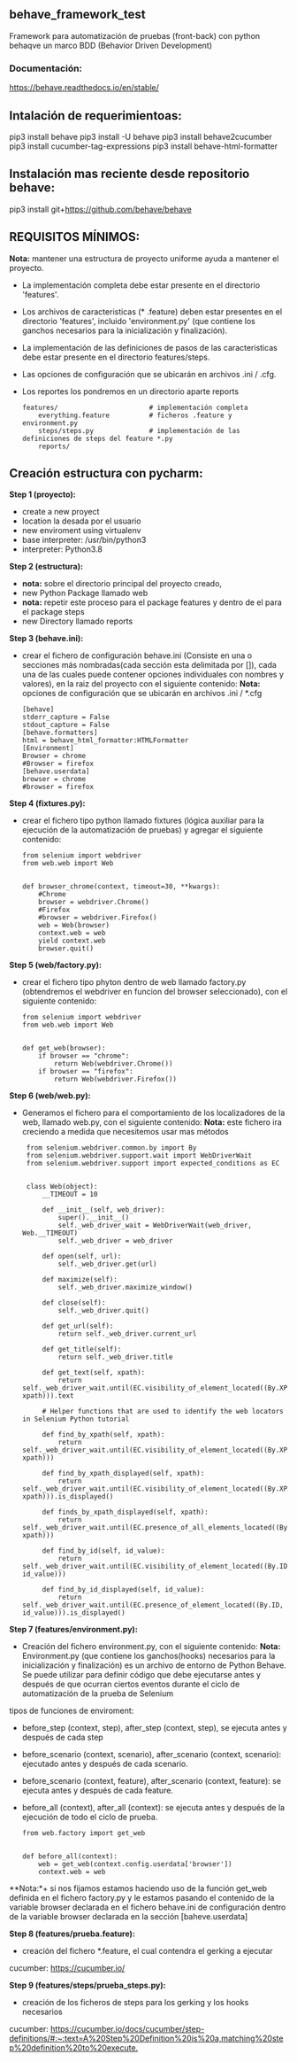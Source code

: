 ## behave_framework_test
Framework para automatización de pruebas (front-back) con python
behaqve un marco BDD (Behavior Driven Development)

### Documentación:
https://behave.readthedocs.io/en/stable/

## Intalación de requerimientoas:
pip3 install behave
pip3 install -U behave
pip3 install behave2cucumber
pip3 install cucumber-tag-expressions
pip3 install behave-html-formatter

## Instalación mas reciente desde repositorio behave:
pip3 install git+https://github.com/behave/behave

## REQUISITOS MÍNIMOS:
**Nota:** mantener una estructura de proyecto uniforme ayuda a mantener el proyecto.
- La implementación completa debe estar presente en el directorio 'features'.
- Los archivos de caracteristicas (* .feature) deben estar presentes en el directorio 'features', incluido 'environment.py' (que contiene los ganchos necesarios para la inicialización y finalización).
- La implementación de las definiciones de pasos de las caracteristicas debe estar presente en el directorio features/steps.
- Las opciones de configuración que se ubicarán en archivos .ini / .cfg. 
- Los reportes los pondremos en un directorio aparte reports

      features/                       # implementación completa
          everything.feature          # ficheros .feature y environment.py
          steps/steps.py              # implementación de las definiciones de steps del feature *.py
          reports/
    
## Creación estructura con pycharm:
**Step 1 (proyecto):**
- create a new proyect
- location la desada por el usuario
- new enviroment using virtualenv
- base interpreter: /usr/bin/python3
- interpreter: Python3.8

**Step 2 (estructura):**
- **nota:** sobre el directorio principal del proyecto creado,
- new Python Package llamado web
- **nota:** repetir este proceso para el package features y dentro de el para el package steps
- new Directory llamado reports

**Step 3 (behave.ini):**
- crear el fichero de configuración behave.ini (Consiste en una o secciones más nombradas(cada sección esta delimitada por []), cada una de las cuales puede contener opciones individuales con nombres y valores), en la raiz del proyecto con el siguiente contenido:
**Nota:** opciones de configuración que se ubicarán en archivos .ini / *.cfg

      [behave]
      stderr_capture = False
      stdout_capture = False
      [behave.formatters]
      html = behave_html_formatter:HTMLFormatter
      [Environment]
      Browser = chrome
      #Browser = firefox
      [behave.userdata]
      browser = chrome
      #browser = firefox

**Step 4 (fixtures.py):**
- crear el fichero tipo python llamado fixtures (lógica auxiliar para la ejecución de la automatización de pruebas) y agregar el siguiente contenido:

      from selenium import webdriver
      from web.web import Web


      def browser_chrome(context, timeout=30, **kwargs):
          #Chrome
          browser = webdriver.Chrome()
          #Firefox
          #browser = webdriver.Firefox()
          web = Web(browser)
          context.web = web
          yield context.web
          browser.quit()

**Step 5 (web/factory.py):**
- crear el fichero tipo phyton dentro de web llamado factory.py (obtendremos el webdriver en funcion del browser seleccionado), con el siguiente contenido:

      from selenium import webdriver
      from web.web import Web


      def get_web(browser):
          if browser == "chrome":
              return Web(webdriver.Chrome())
          if browser == "firefox":
              return Web(webdriver.Firefox())
              
 **Step 6 (web/web.py):**
 - Generamos el fichero para el comportamiento de los localizadores de la web, llamado web.py, con el siguiente contenido:
 **Nota:** este fichero ira creciendo a medida que necesitemos usar mas métodos
 
        from selenium.webdriver.common.by import By
        from selenium.webdriver.support.wait import WebDriverWait
        from selenium.webdriver.support import expected_conditions as EC


        class Web(object):
            __TIMEOUT = 10

            def __init__(self, web_driver):
                super().__init__()
                self._web_driver_wait = WebDriverWait(web_driver, Web.__TIMEOUT)
                self._web_driver = web_driver

            def open(self, url):
                self._web_driver.get(url)

            def maximize(self):
                self._web_driver.maximize_window()

            def close(self):
                self._web_driver.quit()

            def get_url(self):
                return self._web_driver.current_url

            def get_title(self):
                return self._web_driver.title

            def get_text(self, xpath):
                return self._web_driver_wait.until(EC.visibility_of_element_located((By.XPATH, xpath))).text

            # Helper functions that are used to identify the web locators in Selenium Python tutorial

            def find_by_xpath(self, xpath):
                return self._web_driver_wait.until(EC.visibility_of_element_located((By.XPATH, xpath)))

            def find_by_xpath_displayed(self, xpath):
                return self._web_driver_wait.until(EC.visibility_of_element_located((By.XPATH, xpath))).is_displayed()

            def finds_by_xpath_displayed(self, xpath):
                return self._web_driver_wait.until(EC.presence_of_all_elements_located((By.XPATH, xpath)))

            def find_by_id(self, id_value):
                return self._web_driver_wait.until(EC.visibility_of_element_located((By.ID, id_value)))

            def find_by_id_displayed(self, id_value):
                return self._web_driver_wait.until(EC.presence_of_element_located((By.ID, id_value))).is_displayed()

**Step 7 (features/environment.py):**
- Creación del fichero environment.py, con el siguiente contenido:
**Nota:** Environment.py (que contiene los ganchos(hooks) necesarios para la inicialización y finalización) es un archivo de entorno de Python Behave. Se puede utilizar para definir código que debe ejecutarse antes y después de que ocurran ciertos eventos durante el ciclo de automatización de la prueba de Selenium<br/>

tipos de funciones de enviroment:
- before_step (context, step), after_step (context, step), se ejecuta antes y después de cada step
- before_scenario (context, scenario), after_scenario (context, scenario): ejecutado antes y después de cada scenario.
- before_scenario (context, feature), after_scenario (context, feature): se ejecuta antes y después de cada feature.
- before_all (context), after_all (context): se ejecuta antes y después de la ejecución de todo el ciclo de prueba.

      from web.factory import get_web


      def before_all(context):
          web = get_web(context.config.userdata['browser'])
          context.web = web

**Nota:*+ si nos fijamos estamos haciendo uso de la función get_web definida en el fichero factory.py y le estamos pasando el contenido de la variable browser declarada en el fichero behave.ini de configuración dentro de la variable browser declarada en la sección [baheve.userdata]

**Step 8 (features/prueba.feature):**
- creación del fichero *.feature, el cual contendra el gerking a ejecutar

cucumber: <https://cucumber.io/>

**Step 9 (features/steps/prueba_steps.py):**
- creación de los ficheros de steps para los gerking y los hooks necesarios

cucumber: <https://cucumber.io/docs/cucumber/step-definitions/#:~:text=A%20Step%20Definition%20is%20a,matching%20step%20definition%20to%20execute.>

